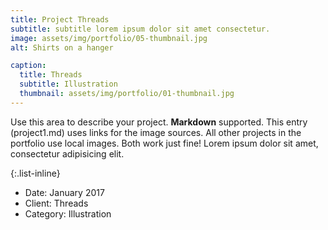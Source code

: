 ```yaml
---
title: Project Threads
subtitle: subtitle lorem ipsum dolor sit amet consectetur.
image: assets/img/portfolio/05-thumbnail.jpg
alt: Shirts on a hanger

caption:
  title: Threads
  subtitle: Illustration
  thumbnail: assets/img/portfolio/01-thumbnail.jpg
---
```


Use this area to describe your project. **Markdown** supported. This entry (project1.md) uses links for the image sources. All other projects in the portfolio use local images. Both work just fine! Lorem ipsum dolor sit amet, consectetur adipisicing elit.

{:.list-inline}

- Date: January 2017
- Client: Threads
- Category: Illustration
